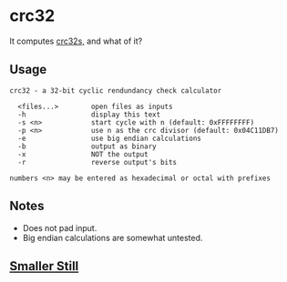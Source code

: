 crc32
=====

It computes [crc32s,][crc] and what of it?

[crc]: http://en.wikipedia.org/wiki/Cyclic_redundancy_check

Usage
----
```
crc32 - a 32-bit cyclic rendundancy check calculator

  <files...>        open files as inputs
  -h                display this text
  -s <n>            start cycle with n (default: 0xFFFFFFFF)
  -p <n>            use n as the crc divisor (default: 0x04C11DB7)
  -e                use big endian calculations
  -b                output as binary
  -x                NOT the output
  -r                reverse output's bits

numbers <n> may be entered as hexadecimal or octal with prefixes
```

Notes
-----

*	Does not pad input.
*	Big endian calculations are somewhat untested.

## [Smaller Still](https://gist.github.com/notwa/5689243)
